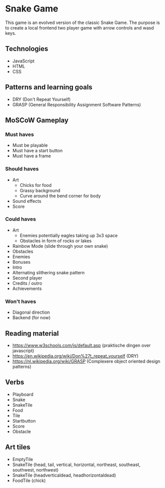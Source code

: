 # Snake Game
This game is an evolved version of the classic Snake Game.
The purpose is to create a local frontend two player game with arrow controls and wasd keys.

## Technologies
- JavaScript
- HTML
- CSS

## Patterns and learning goals
- DRY (Don't Repeat Yourself)
- GRASP (General Responsibility Assignment Software Patterns)

## MoSCoW Gameplay
### Must haves
- Must be playable
- Must have a start button
- Must have a frame
### Should haves
- Art
    - Chicks for food
    - Grassy background
    - Curve around the bend corner for body
- Sound effects
- Score
### Could haves
- Art
    - Enemies potentially eagles taking up 3x3 space
    - Obstacles in form of rocks or lakes
- Rainbow Mode (slide through your own snake)
- Obstacles
- Enemies
- Bonuses
- Intro
- Alternating slithering snake pattern
- Second player
- Credits / outro
- Achievements
### Won't haves
- Diagonal direction
- Backend (for now)

## Reading material
- https://www.w3schools.com/js/default.asp (praktische dingen over javascript)
- https://en.wikipedia.org/wiki/Don%27t_repeat_yourself (DRY)
- https://nl.wikipedia.org/wiki/GRASP (Complexere object oriented design patterns)

## Verbs
- Playboard
- Snake
- SnakeTile
- Food
- Tile
- Startbutton
- Score
- Obstacle

## Art tiles
- EmptyTile
- SnakeTile (head, tail, vertical, horizontal, northeast, southeast, southwest, northwest)
- SnakeTile (headverticaldead, headhorizontaldead)
- FoodTile (chick)
